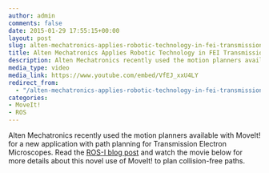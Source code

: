 ```yaml
---
author: admin
comments: false
date: 2015-01-29 17:55:15+00:00
layout: post
slug: alten-mechatronics-applies-robotic-technology-in-fei-transmission-electron-microscopes-tem
title: Alten Mechatronics Applies Robotic Technology in FEI Transmission Electron Microscopes (TEM)
description: Alten Mechatronics recently used the motion planners available with MoveIt! for a new application with path planning for Transmission Electron Microscopes. Read the ROS-I blog post and watch the movie below for more details about this novel use of MoveIt! to plan collision-free paths.
media_type: video
media_link: https://www.youtube.com/embed/VfEJ_xxU4LY
redirect_from:
  - "/alten-mechatronics-applies-robotic-technology-in-fei-transmission-electron-microscopes-tem/"
categories:
- MoveIt!
- ROS
---
```


Alten Mechatronics recently used the motion planners available with MoveIt! for a new application with path planning for Transmission Electron Microscopes. Read the [ROS-I blog post](http://rosindustrial.org/news/2014/10/12/3umkjjpcdmnlilmo8uy4c2m6vj4m4m) and watch the movie below for more details about this novel use of MoveIt! to plan collision-free paths.
